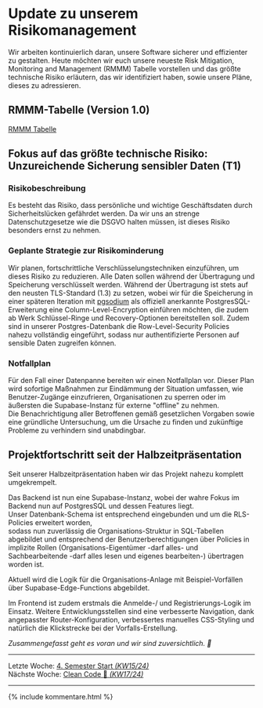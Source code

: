 # Update zu unserem Risikomanagement

Wir arbeiten kontinuierlich daran, unsere Software sicherer und effizienter zu gestalten. Heute möchten wir euch unsere neueste Risk Mitigation, Monitoring and Management (RMMM) Tabelle vorstellen und das größte technische Risiko erläutern, das wir identifiziert haben, sowie unsere Pläne, dieses zu adressieren.

## RMMM-Tabelle (Version 1.0)

[RMMM Tabelle](SRS/SoftwareRequirementsSpecification.md#5-risk-mitigation-monitoring-and-management-rmmm)

## Fokus auf das größte technische Risiko: Unzureichende Sicherung sensibler Daten (T1)

### Risikobeschreibung

Es besteht das Risiko, dass persönliche und wichtige Geschäftsdaten durch Sicherheitslücken gefährdet werden. Da wir uns an strenge Datenschutzgesetze wie die DSGVO halten müssen, ist dieses Risiko besonders ernst zu nehmen.

### Geplante Strategie zur Risikominderung

Wir planen, fortschrittliche Verschlüsselungstechniken einzuführen, um dieses Risiko zu reduzieren. Alle Daten sollen während der Übertragung und Speicherung verschlüsselt werden. Während der Übertragung ist stets auf den neusten TLS-Standard (1.3) zu setzen, wobei wir für die Speicherung in einer späteren Iteration mit [pgsodium](https://www.postgresql.org/about/news/pgsodium-200-modern-cryptography-for-postgresql-2389/) als offiziell anerkannte PostgresSQL-Erweiterung eine Column-Level-Encryption einführen möchten, die zudem ab Werk Schlüssel-Ringe und Recovery-Optionen bereitstellen soll. Zudem sind in unserer Postgres-Datenbank die Row-Level-Security Policies nahezu vollständig eingeführt, sodass nur authentifizierte Personen auf sensible Daten zugreifen können.

### Notfallplan

Für den Fall einer Datenpanne bereiten wir einen Notfallplan vor. Dieser Plan wird sofortige Maßnahmen zur Eindämmung der Situation umfassen, wie Benutzer-Zugänge einzufrieren, Organisationen zu sperren oder im äußersten die Supabase-Instanz für externe "offline" zu nehmen.  
Die Benachrichtigung aller Betroffenen gemäß gesetzlichen Vorgaben sowie eine gründliche Untersuchung, um die Ursache zu finden und zukünftige Probleme zu verhindern sind unabdingbar.  



## Projektfortschritt seit der Halbzeitpräsentation

Seit unserer Halbzeitpräsentation haben wir das Projekt nahezu komplett umgekrempelt.  

Das Backend ist nun eine Supabase-Instanz, wobei der wahre Fokus im Backend nun auf PostgresSQL und dessen Features liegt.  
Unser Datenbank-Schema ist entsprechend eingebunden und um die RLS-Policies erweitert worden,  
sodass nun zuverlässig die Organisations-Struktur in SQL-Tabellen abgebildet und entsprechend der Benutzerberechtigungen über Policies in implizite Rollen (Organisations-Eigentümer -darf alles- und Sachbearbeitende -darf alles lesen und eigenes bearbeiten-) übertragen worden ist.  

Aktuell wird die Logik für die Organisations-Anlage mit Beispiel-Vorfällen über Supabase-Edge-Functions abgebildet.

Im Frontend ist zudem erstmals die Anmelde-/ und Registrierungs-Logik im Einsatz.
Weitere Entwicklungsstellen sind eine verbesserte Navigation,
dank angepasster Router-Konfiguration, verbessertes manuelles CSS-Styling und natürlich die Klickstrecke bei der Vorfalls-Erstellung.

*Zusammengefasst geht es voran und wir sind zuversichtlich. 🚀*

---
Letzte Woche: [4. Semester Start _(KW15/24)_](./11_4-Semester-Initialisierung.md)  
Nächste Woche:  [Clean Code 🧹 _(KW17/24)_](./13_CleanCode.md)

---

{% include kommentare.html %}
